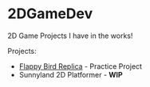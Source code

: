 # 2DGameDev
2D Game Projects I have in the works!

Projects:
- [Flappy Bird Replica](https://sites.google.com/view/a-chen711/projects-publications/game-development-projects/flappy-bird-remake?authuser=0) - Practice Project
- Sunnyland 2D Platformer - **WIP**
